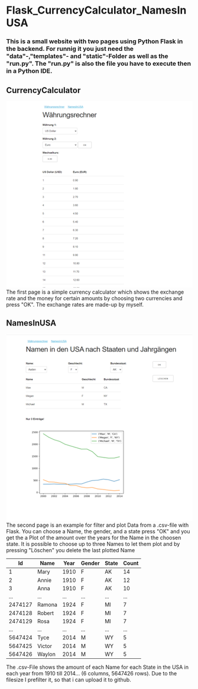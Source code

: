 # Flask_CurrencyCalculator_NamesInUSA
### This is a small website with two pages using Python Flask in the backend. For runnig it you just need the "data"-,"templates"- and "static"-Folder as well as the "run.py". The "run.py" is also the file you have to execute then in a Python IDE. 
## CurrencyCalculator
![](/Examples/example_CurrencyCalculator.png)
The first page is a simple currency calculator which shows the exchange rate and the money for certain amounts by choosing two currencies and press "OK". The exchange rates are made-up by myself.

## NamesInUSA
![](/Examples/example_NamesInUSA.png)
<br>
The second page is an example for filter and plot Data from a .csv-file with Flask. 
You can choose a Name, the gender, and a state press "OK" and you get the a Plot of the amount over the years for the Name in the choosen state. It is possible to choose up to three Names to let them plot and by pressing "Löschen" you delete the last plotted Name

Id | Name | Year | Gender | State | Count
-------- | -------- | -------- | -------- | -------- | --------
1   | Mary  | 1910 | F | AK | 14  
2   | Annie   | 1910  | F | AK | 12
3   | Anna  | 1910  | F | AK | 10 |  
...   | ...   | ...   | ... | ... | ... | ... 
2474127 | Ramona | 1924 | F | MI | 7  
2474128 | Robert | 1924 | F | MI | 7  
2474129 | Rosa | 1924 | F | MI | 7  
...   | ...   | ...   | ... | ... | ... | ... 
5647424 | Tyce | 2014 | M | WY | 5  
5647425 | Victor | 2014 | M | WY | 5  
5647426 | Waylon | 2014 | M | WY | 5

The .csv-File shows the amount of each Name for each State in the USA in each year from 1910 till 2014... (6 columns, 5647426 rows). Due to the filesize I prefilter it, so that i can upload it to github. 
